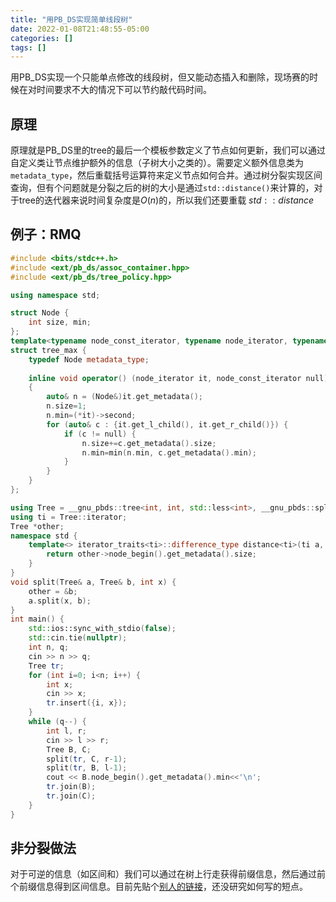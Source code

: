 ```yaml
---
title: "用PB_DS实现简单线段树"
date: 2022-01-08T21:48:55-05:00
categories: []
tags: []
---
```


用PB_DS实现一个只能单点修改的线段树，但又能动态插入和删除，现场赛的时候在对时间要求不大的情况下可以节约敲代码时间。


## 原理

原理就是PB_DS里的tree的最后一个模板参数定义了节点如何更新，我们可以通过自定义类让节点维护额外的信息（子树大小之类的）。需要定义额外信息类为`metadata_type`，然后重载括号运算符来定义节点如何合并。通过树分裂实现区间查询，但有个问题就是分裂之后的树的大小是通过`std::distance()`来计算的，对于tree的迭代器来说时间复杂度是$O(n)$的，所以我们还要重载 $std::distance$

## 例子：RMQ

```cpp
#include <bits/stdc++.h>
#include <ext/pb_ds/assoc_container.hpp>
#include <ext/pb_ds/tree_policy.hpp>

using namespace std;

struct Node {
    int size, min;
};
template<typename node_const_iterator, typename node_iterator, typename cmp_fn, typename _Alloc>
struct tree_max {
    typedef Node metadata_type;
 
    inline void operator() (node_iterator it, node_const_iterator null) const
    {
        auto& n = (Node&)it.get_metadata();
        n.size=1;
        n.min=(*it)->second;
        for (auto& c : {it.get_l_child(), it.get_r_child()}) {
            if (c != null) {
                n.size+=c.get_metadata().size;
                n.min=min(n.min, c.get_metadata().min);
            }
        }
    }
};

using Tree = __gnu_pbds::tree<int, int, std::less<int>, __gnu_pbds::splay_tree_tag, tree_max>;
using ti = Tree::iterator;
Tree *other;
namespace std {
    template<> iterator_traits<ti>::difference_type distance<ti>(ti a, ti b) {
        return other->node_begin().get_metadata().size; 
    }
}
void split(Tree& a, Tree& b, int x) {
    other = &b;
    a.split(x, b);
}
int main() {
    std::ios::sync_with_stdio(false);
    std::cin.tie(nullptr);
    int n, q;
    cin >> n >> q;
    Tree tr;
    for (int i=0; i<n; i++) {
        int x;
        cin >> x;
        tr.insert({i, x});
    }
    while (q--) {
        int l, r;
        cin >> l >> r;
        Tree B, C;
        split(tr, C, r-1);
        split(tr, B, l-1);
        cout << B.node_begin().get_metadata().min<<'\n';
        tr.join(B);
        tr.join(C);
    }
}
```

## 非分裂做法

对于可逆的信息（如区间和）我们可以通过在树上行走获得前缀信息，然后通过前个前缀信息得到区间信息。目前先贴个[别人的链接](https://www.cnblogs.com/Yuhuger/p/14071366.html)，还没研究如何写的短点。
